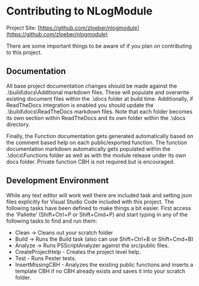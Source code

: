 # Contributing to NLogModule

Project Site: [https://github.com/zloeber/nlogmodule](https://github.com/zloeber/nlogmodule)

There are some important things to be aware of if you plan on contributing to this project.

## Documentation
All base project documentation changes should be made against the .\build\docs\Additional markdown files. These will populate and overwrite existing document files within the .\docs folder at build time. Additionally, if ReadTheDocs integration is enabled you should update the .\build\docs\ReadTheDocs markdown files. Note that each folder becomes its own section within ReadTheDocs and its own folder within the .\docs directory.

Finally, the Function documentation gets generated automatically based on the comment based help on each public/exported function. The function documentation markdown automatically gets populated within the .\docs\Functions folder as well as with the module release under its own docs folder. Private function CBH is not required but is encouraged.

## Development Environment
While any text editor will work well there are included task and setting json files explicitly for Visual Studio Code included with this project. The following tasks have been defined to make things a bit easier. First access the 'Pallette' (Shift+Ctrl+P or Shift+Cmd+P)  and start typing in any of the following tasks to find and run them:

- Clean -> Cleans out your scratch folder
- Build -> Runs the Build task (also can use Shift+Ctrl+B or Shift+Cmd+B)
- Analyze -> Runs PSScriptAnalyzer against the src/public files.
- CreateProjectHelp - Creates the project level help.
- Test - Runs Pester tests.
- InsertMissingCBH - Analyzes the existing public functions and inserts a template CBH if no CBH already exists and saves it into your scratch folder.
